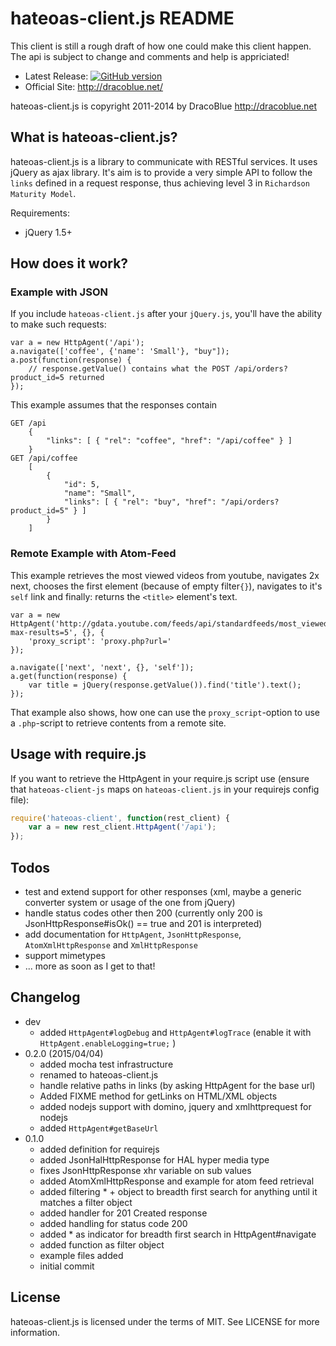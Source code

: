 hateoas-client.js README
=======================

This client is still a rough draft of how one could make this client happen.
The api is subject to change and comments and help is appriciated!

* Latest Release: [![GitHub version](https://badge.fury.io/gh/DracoBlue%2Fhateoas-client-js.png)](https://github.com/DracoBlue/hateoas-client-js/releases)
* Official Site: <http://dracoblue.net/>

hateoas-client.js is copyright 2011-2014 by DracoBlue <http://dracoblue.net>

What is hateoas-client.js?
-----------------------

hateoas-client.js is a library to communicate with RESTful services. It uses
jQuery as ajax library. It's aim is to provide a very simple API to follow
the `links` defined in a request response, thus achieving
level 3 in `Richardson Maturity Model`.

Requirements:

* jQuery 1.5+

How does it work?
-----------------

### Example with JSON

If you include `hateoas-client.js` after your `jQuery.js`, you'll have the ability
to make such requests:

    var a = new HttpAgent('/api');
    a.navigate(['coffee', {'name': 'Small'}, "buy"]);
    a.post(function(response) {
        // response.getValue() contains what the POST /api/orders?product_id=5 returned
    });

This example assumes that the responses contain

    GET /api
        {
            "links": [ { "rel": "coffee", "href": "/api/coffee" } ]
        }
    GET /api/coffee
        [
            {
                "id": 5,
                "name": "Small",
                "links": [ { "rel": "buy", "href": "/api/orders?product_id=5" } ]
            }
        ]

### Remote Example with Atom-Feed

This example retrieves the most viewed videos from youtube, navigates 2x next, chooses the
first element (because of empty filter`{}`), navigates to it's `self` link and finally:
returns the `<title>` element's text.

    var a = new HttpAgent('http://gdata.youtube.com/feeds/api/standardfeeds/most_viewed?max-results=5', {}, {
        'proxy_script': 'proxy.php?url='
    });

    a.navigate(['next', 'next', {}, 'self']);
    a.get(function(response) {
        var title = jQuery(response.getValue()).find('title').text();
    });            

That example also shows, how one can use the `proxy_script`-option to use a
`.php`-script to retrieve contents from a remote site.

Usage with require.js
---------------------

If you want to retrieve the HttpAgent in your require.js script use (ensure that `hateoas-client-js` maps on `hateoas-client.js`
in your requirejs config file):

``` javascript
require('hateoas-client', function(rest_client) {
    var a = new rest_client.HttpAgent('/api');
});
```

Todos
-----

* test and extend support for other responses (xml, maybe a generic converter system or usage of the one from jQuery)
* handle status codes other then 200 (currently only 200 is JsonHttpResponse#isOk() == true and 201 is interpreted)
* add documentation for `HttpAgent`, `JsonHttpResponse`, `AtomXmlHttpResponse` and `XmlHttpResponse`
* support mimetypes
* ... more as soon as I get to that!

Changelog
---------

* dev
  - added `HttpAgent#logDebug` and `HttpAgent#logTrace` (enable it with `HttpAgent.enableLogging=true;` )
* 0.2.0 (2015/04/04)
  - added mocha test infrastructure
  - renamed to hateoas-client.js
  - handle relative paths in links (by asking HttpAgent for the base url)
  - Added FIXME method for getLinks on HTML/XML objects
  - added nodejs support with domino, jquery and xmlhttprequest for nodejs
  - added `HttpAgent#getBaseUrl`
* 0.1.0
  - added definition for requirejs
  - added JsonHalHttpResponse for HAL hyper media type
  - fixes JsonHttpResponse xhr variable on sub values
  - added AtomXmlHttpResponse and example for atom feed retrieval
  - added filtering * + object to breadth first search for anything until it matches a filter object
  - added handler for 201 Created response
  - added handling for status code 200
  - added * as indicator for breadth first search in HttpAgent#navigate
  - added function as filter object
  - example files added
  - initial commit

License
--------

hateoas-client.js is licensed under the terms of MIT. See LICENSE for more information.
